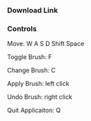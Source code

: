 ### Download Link ###



### Controls ###

  Move: W A S D Shift Space

  Toggle Brush: F

  Change Brush: C

  Apply Brush: left click

  Undo Brush: right click

  Quit Applicaiton: Q
